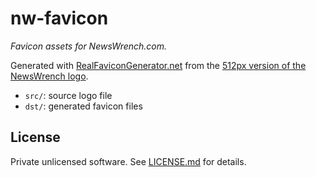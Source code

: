 nw-favicon
===
*Favicon assets for NewsWrench.com.*

Generated with [RealFaviconGenerator.net][1] from the [512px version of the NewsWrench logo][2].

- `src/`: source logo file
- `dst/`: generated favicon files

## License

Private unlicensed software. See [LICENSE.md][3] for details.

[1]: https://realfavicongenerator.net
[2]: https://github.com/newswrench/newswrench-logo/blob/master/dst/v2.0.0/newswrench-logo-v2.0.0-512.png
[3]: LICENSE.md
